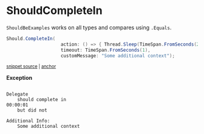 # ShouldCompleteIn

`ShouldBeExamples` works on all types and compares using `.Equals`.

<!-- snippet: ShouldCompleteInExamples.ShouldCompleteIn.codeSample.approved.cs -->
<a id='snippet-ShouldCompleteInExamples.ShouldCompleteIn.codeSample.approved.cs'></a>
```cs
Should.CompleteIn(
                    action: () => { Thread.Sleep(TimeSpan.FromSeconds(2)); },
                    timeout: TimeSpan.FromSeconds(1),
                    customMessage: "Some additional context");
```
<sup><a href='/src/DocumentationExamples/CodeExamples/ShouldCompleteInExamples.ShouldCompleteIn.codeSample.approved.cs#L1-L4' title='File snippet `ShouldCompleteInExamples.ShouldCompleteIn.codeSample.approved.cs` was extracted from'>snippet source</a> | <a href='#snippet-ShouldCompleteInExamples.ShouldCompleteIn.codeSample.approved.cs' title='Navigate to start of snippet `ShouldCompleteInExamples.ShouldCompleteIn.codeSample.approved.cs`'>anchor</a></sup>
<!-- endSnippet -->


**Exception**

<!-- include: ShouldCompleteInExamples.ShouldCompleteIn.exceptionText.approved.txt. path: /src/DocumentationExamples/CodeExamples/ShouldCompleteInExamples.ShouldCompleteIn.exceptionText.approved.txt -->
```

Delegate
    should complete in
00:00:01
    but did not

Additional Info:
    Some additional context
```
<!-- endInclude -->
